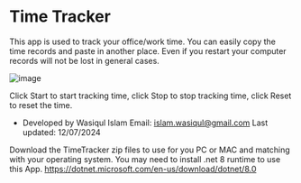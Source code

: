 # Time Tracker

This app is used to track your office/work time.
You can easily copy the time records and paste in another place.
Even if you restart your computer records will not be lost in general cases.

![image](https://github.com/user-attachments/assets/058373a0-e30e-44ad-a0b0-da97fc87c193)

Click Start to start tracking time, 
click Stop to stop tracking time, 
click Reset to reset the time.

- Developed by Wasiqul Islam
Email: islam.wasiqul@gmail.com
Last updated: 12/07/2024

Download the TimeTracker zip files to use for you PC or MAC and matching with your operating system.
You may need to install .net 8 runtime to use this App.
https://dotnet.microsoft.com/en-us/download/dotnet/8.0


